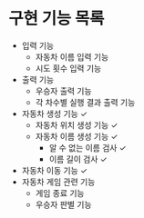 # 구현 기능 목록

- 입력 기능
    - 자동차 이름 입력 기능
    - 시도 횟수 입력 기능
- 출력 기능
    - 우승자 출력 기능
    - 각 차수별 실행 결과 출력 기능
- 자동차 생성 기능 ✓
    - 자동차 위치 생성 기능 ✓
    - 자동차 이름 생성 기능 ✓
        - 알 수 없는 이름 검사 ✓
        - 이름 길이 검사 ✓
- 자동차 이동 기능 ✓
- 자동차 게임 관련 기능
    - 게임 종료 기능
    - 우승자 판별 기능
